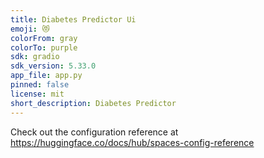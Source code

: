 ```yaml
---
title: Diabetes Predictor Ui
emoji: 😻
colorFrom: gray
colorTo: purple
sdk: gradio
sdk_version: 5.33.0
app_file: app.py
pinned: false
license: mit
short_description: Diabetes Predictor
---
```


Check out the configuration reference at https://huggingface.co/docs/hub/spaces-config-reference

